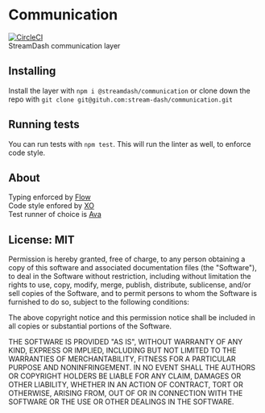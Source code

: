 # Communication
[![CircleCI](https://circleci.com/gh/stream-dash/communication.svg?style=svg)](https://circleci.com/gh/stream-dash/communication)\
StreamDash communication layer

## Installing
Install the layer with `npm i @streamdash/communication` or clone down the repo with `git clone git@gituh.com:stream-dash/communication.git`

## Running tests
You can run tests with `npm test`. This will run the linter as well, to enforce code style.

## About
Typing enforced by [Flow](https://flow.org)\
Code style enfored by [XO](https://github.com/xojs/xo)\
Test runner of choice is [Ava](https://github.com/avajs/ava)

## License: MIT
Permission is hereby granted, free of charge, to any person obtaining a copy of this software and associated documentation files (the "Software"), to deal in the Software without restriction, including without limitation the rights to use, copy, modify, merge, publish, distribute, sublicense, and/or sell copies of the Software, and to permit persons to whom the Software is furnished to do so, subject to the following conditions:

The above copyright notice and this permission notice shall be included in all copies or substantial portions of the Software.

THE SOFTWARE IS PROVIDED "AS IS", WITHOUT WARRANTY OF ANY KIND, EXPRESS OR IMPLIED, INCLUDING BUT NOT LIMITED TO THE WARRANTIES OF MERCHANTABILITY, FITNESS FOR A PARTICULAR PURPOSE AND NONINFRINGEMENT. IN NO EVENT SHALL THE AUTHORS OR COPYRIGHT HOLDERS BE LIABLE FOR ANY CLAIM, DAMAGES OR OTHER LIABILITY, WHETHER IN AN ACTION OF CONTRACT, TORT OR OTHERWISE, ARISING FROM, OUT OF OR IN CONNECTION WITH THE SOFTWARE OR THE USE OR OTHER DEALINGS IN THE SOFTWARE.
